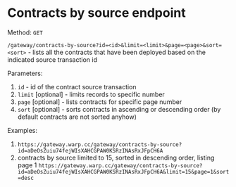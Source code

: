# Contracts by source endpoint

Method: `GET`

`/gateway/contracts-by-source?id=<id>&limit=<limit>&page=<page>&sort=<sort>` - lists all the contracts that have been deployed based on the indicated source transaction id

Parameters:

1. `id` - id of the contract source transaction
2. `limit` [optional] - limits records to specific number
3. `page` [optional] - lists contracts for specific page number
4. `sort` [optional] - sorts contracts in ascending or descending order (by default contracts are not sorted anyhow)

Examples:

1. `https://gateway.warp.cc/gateway/contracts-by-source?id=aDeOsZuiu74fejWIsXAHCGPAW0KSRzINAsRxJFpCH6A`
1. contracts by source limited to 15, sorted in descending order, listing page 1
   `https://gateway.warp.cc/gateway/contracts-by-source?id=aDeOsZuiu74fejWIsXAHCGPAW0KSRzINAsRxJFpCH6A&limit=15&page=1&sort=desc`
